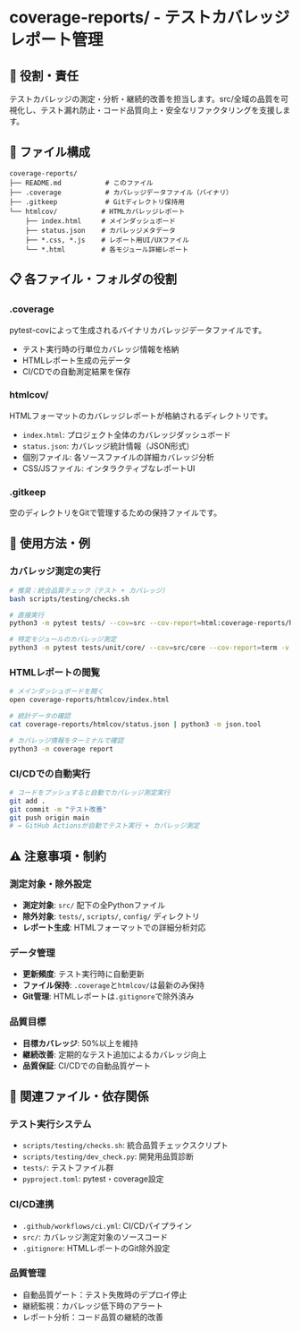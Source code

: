 # coverage-reports/ - テストカバレッジレポート管理

## 🎯 役割・責任

テストカバレッジの測定・分析・継続的改善を担当します。src/全域の品質を可視化し、テスト漏れ防止・コード品質向上・安全なリファクタリングを支援します。

## 📂 ファイル構成

```
coverage-reports/
├── README.md           # このファイル
├── .coverage           # カバレッジデータファイル（バイナリ）
├── .gitkeep            # Gitディレクトリ保持用
└── htmlcov/           # HTMLカバレッジレポート
    ├── index.html     # メインダッシュボード
    ├── status.json    # カバレッジメタデータ
    ├── *.css, *.js    # レポート用UI/UXファイル
    └── *.html         # 各モジュール詳細レポート
```

## 📋 各ファイル・フォルダの役割

### **.coverage**
pytest-covによって生成されるバイナリカバレッジデータファイルです。
- テスト実行時の行単位カバレッジ情報を格納
- HTMLレポート生成の元データ
- CI/CDでの自動測定結果を保存

### **htmlcov/**
HTMLフォーマットのカバレッジレポートが格納されるディレクトリです。
- `index.html`: プロジェクト全体のカバレッジダッシュボード
- `status.json`: カバレッジ統計情報（JSON形式）
- 個別ファイル: 各ソースファイルの詳細カバレッジ分析
- CSS/JSファイル: インタラクティブなレポートUI

### **.gitkeep**
空のディレクトリをGitで管理するための保持ファイルです。

## 📝 使用方法・例

### **カバレッジ測定の実行**
```bash
# 推奨：統合品質チェック（テスト + カバレッジ）
bash scripts/testing/checks.sh

# 直接実行
python3 -m pytest tests/ --cov=src --cov-report=html:coverage-reports/htmlcov --cov-report=term

# 特定モジュールのカバレッジ測定
python3 -m pytest tests/unit/core/ --cov=src/core --cov-report=term -v
```

### **HTMLレポートの閲覧**
```bash
# メインダッシュボードを開く
open coverage-reports/htmlcov/index.html

# 統計データの確認
cat coverage-reports/htmlcov/status.json | python3 -m json.tool

# カバレッジ情報をターミナルで確認
python3 -m coverage report
```

### **CI/CDでの自動実行**
```bash
# コードをプッシュすると自動でカバレッジ測定実行
git add .
git commit -m "テスト改善"
git push origin main
# → GitHub Actionsが自動でテスト実行 + カバレッジ測定
```

## ⚠️ 注意事項・制約

### **測定対象・除外設定**
- **測定対象**: `src/` 配下の全Pythonファイル
- **除外対象**: `tests/`, `scripts/`, `config/` ディレクトリ
- **レポート生成**: HTMLフォーマットでの詳細分析対応

### **データ管理**
- **更新頻度**: テスト実行時に自動更新
- **ファイル保持**: `.coverage`と`htmlcov/`は最新のみ保持
- **Git管理**: HTMLレポートは`.gitignore`で除外済み

### **品質目標**
- **目標カバレッジ**: 50%以上を維持
- **継続改善**: 定期的なテスト追加によるカバレッジ向上
- **品質保証**: CI/CDでの自動品質ゲート

## 🔗 関連ファイル・依存関係

### **テスト実行システム**
- `scripts/testing/checks.sh`: 統合品質チェックスクリプト
- `scripts/testing/dev_check.py`: 開発用品質診断
- `tests/`: テストファイル群
- `pyproject.toml`: pytest・coverage設定

### **CI/CD連携**
- `.github/workflows/ci.yml`: CI/CDパイプライン
- `src/`: カバレッジ測定対象のソースコード
- `.gitignore`: HTMLレポートのGit除外設定

### **品質管理**
- 自動品質ゲート：テスト失敗時のデプロイ停止
- 継続監視：カバレッジ低下時のアラート
- レポート分析：コード品質の継続的改善